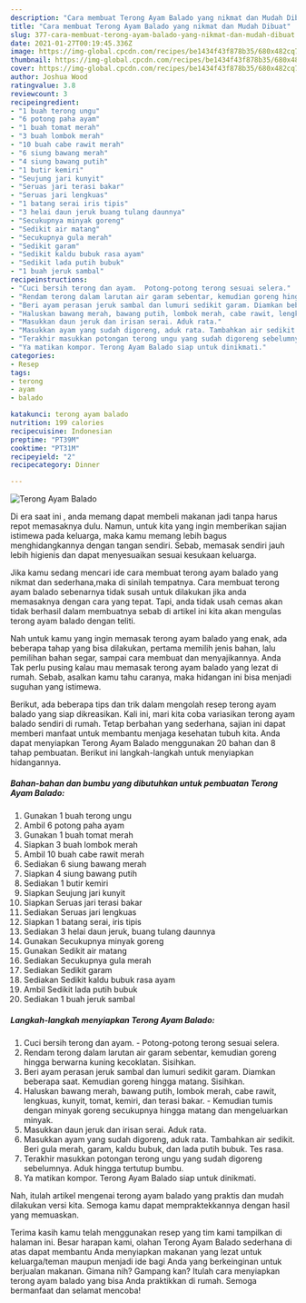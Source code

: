 ```yaml
---
description: "Cara membuat Terong Ayam Balado yang nikmat dan Mudah Dibuat"
title: "Cara membuat Terong Ayam Balado yang nikmat dan Mudah Dibuat"
slug: 377-cara-membuat-terong-ayam-balado-yang-nikmat-dan-mudah-dibuat
date: 2021-01-27T00:19:45.336Z
image: https://img-global.cpcdn.com/recipes/be1434f43f878b35/680x482cq70/terong-ayam-balado-foto-resep-utama.jpg
thumbnail: https://img-global.cpcdn.com/recipes/be1434f43f878b35/680x482cq70/terong-ayam-balado-foto-resep-utama.jpg
cover: https://img-global.cpcdn.com/recipes/be1434f43f878b35/680x482cq70/terong-ayam-balado-foto-resep-utama.jpg
author: Joshua Wood
ratingvalue: 3.8
reviewcount: 3
recipeingredient:
- "1 buah terong ungu"
- "6 potong paha ayam"
- "1 buah tomat merah"
- "3 buah lombok merah"
- "10 buah cabe rawit merah"
- "6 siung bawang merah"
- "4 siung bawang putih"
- "1 butir kemiri"
- "Seujung jari kunyit"
- "Seruas jari terasi bakar"
- "Seruas jari lengkuas"
- "1 batang serai iris tipis"
- "3 helai daun jeruk buang tulang daunnya"
- "Secukupnya minyak goreng"
- "Sedikit air matang"
- "Secukupnya gula merah"
- "Sedikit garam"
- "Sedikit kaldu bubuk rasa ayam"
- "Sedikit lada putih bubuk"
- "1 buah jeruk sambal"
recipeinstructions:
- "Cuci bersih terong dan ayam.  Potong-potong terong sesuai selera."
- "Rendam terong dalam larutan air garam sebentar, kemudian goreng hingga berwarna kuning kecoklatan. Sisihkan."
- "Beri ayam perasan jeruk sambal dan lumuri sedikit garam. Diamkan beberapa saat. Kemudian goreng hingga matang. Sisihkan."
- "Haluskan bawang merah, bawang putih, lombok merah, cabe rawit, lengkuas, kunyit, tomat, kemiri, dan terasi bakar.  Kemudian tumis dengan minyak goreng secukupnya hingga matang dan mengeluarkan minyak."
- "Masukkan daun jeruk dan irisan serai. Aduk rata."
- "Masukkan ayam yang sudah digoreng, aduk rata. Tambahkan air sedikit. Beri gula merah, garam, kaldu bubuk, dan lada putih bubuk. Tes rasa."
- "Terakhir masukkan potongan terong ungu yang sudah digoreng sebelumnya. Aduk hingga tertutup bumbu."
- "Ya matikan kompor. Terong Ayam Balado siap untuk dinikmati."
categories:
- Resep
tags:
- terong
- ayam
- balado

katakunci: terong ayam balado 
nutrition: 199 calories
recipecuisine: Indonesian
preptime: "PT39M"
cooktime: "PT31M"
recipeyield: "2"
recipecategory: Dinner

---
```



![Terong Ayam Balado](https://img-global.cpcdn.com/recipes/be1434f43f878b35/680x482cq70/terong-ayam-balado-foto-resep-utama.jpg)

Di era  saat ini , anda memang dapat membeli makanan jadi tanpa harus repot memasaknya dulu. Namun, untuk kita yang ingin memberikan sajian istimewa pada keluarga, maka kamu memang lebih bagus menghidangkannya dengan tangan sendiri. Sebab, memasak sendiri jauh lebih higienis dan dapat menyesuaikan sesuai kesukaan keluarga.

Jika kamu sedang mencari ide cara membuat terong ayam balado yang nikmat dan sederhana,maka di sinilah tempatnya. Cara membuat terong ayam balado  sebenarnya tidak susah untuk dilakukan jika anda memasaknya dengan cara yang tepat. Tapi, anda tidak usah cemas akan tidak berhasil dalam membuatnya 
sebab di artikel ini kita akan mengulas terong ayam balado dengan teliti.  



Nah untuk kamu yang ingin memasak terong ayam balado yang enak, ada beberapa tahap yang bisa dilakukan, pertama memilih jenis bahan, lalu pemilihan bahan segar, sampai cara membuat dan menyajikannya. Anda Tak perlu pusing kalau mau memasak terong ayam balado yang lezat di rumah. Sebab, asalkan kamu  tahu caranya, maka hidangan ini bisa menjadi suguhan yang istimewa.

Berikut, ada beberapa tips dan trik dalam mengolah resep terong ayam balado yang siap dikreasikan. Kali ini, mari kita coba variasikan terong ayam balado sendiri di rumah. Tetap berbahan yang sederhana, sajian ini dapat memberi manfaat untuk membantu menjaga kesehatan tubuh kita. Anda dapat menyiapkan Terong Ayam Balado menggunakan 20 bahan dan 8 tahap pembuatan. Berikut ini langkah-langkah untuk menyiapkan hidangannya.

<!--inarticleads1-->

##### Bahan-bahan dan bumbu yang dibutuhkan untuk pembuatan Terong Ayam Balado:

1. Gunakan 1 buah terong ungu
1. Ambil 6 potong paha ayam
1. Gunakan 1 buah tomat merah
1. Siapkan 3 buah lombok merah
1. Ambil 10 buah cabe rawit merah
1. Sediakan 6 siung bawang merah
1. Siapkan 4 siung bawang putih
1. Sediakan 1 butir kemiri
1. Siapkan Seujung jari kunyit
1. Siapkan Seruas jari terasi bakar
1. Sediakan Seruas jari lengkuas
1. Siapkan 1 batang serai, iris tipis
1. Sediakan 3 helai daun jeruk, buang tulang daunnya
1. Gunakan Secukupnya minyak goreng
1. Gunakan Sedikit air matang
1. Sediakan Secukupnya gula merah
1. Sediakan Sedikit garam
1. Sediakan Sedikit kaldu bubuk rasa ayam
1. Ambil Sedikit lada putih bubuk
1. Sediakan 1 buah jeruk sambal




<!--inarticleads2-->

##### Langkah-langkah menyiapkan Terong Ayam Balado:

1. Cuci bersih terong dan ayam.  - Potong-potong terong sesuai selera.
1. Rendam terong dalam larutan air garam sebentar, kemudian goreng hingga berwarna kuning kecoklatan. Sisihkan.
1. Beri ayam perasan jeruk sambal dan lumuri sedikit garam. Diamkan beberapa saat. Kemudian goreng hingga matang. Sisihkan.
1. Haluskan bawang merah, bawang putih, lombok merah, cabe rawit, lengkuas, kunyit, tomat, kemiri, dan terasi bakar.  - Kemudian tumis dengan minyak goreng secukupnya hingga matang dan mengeluarkan minyak.
1. Masukkan daun jeruk dan irisan serai. Aduk rata.
1. Masukkan ayam yang sudah digoreng, aduk rata. Tambahkan air sedikit. Beri gula merah, garam, kaldu bubuk, dan lada putih bubuk. Tes rasa.
1. Terakhir masukkan potongan terong ungu yang sudah digoreng sebelumnya. Aduk hingga tertutup bumbu.
1. Ya matikan kompor. Terong Ayam Balado siap untuk dinikmati.




Nah, itulah artikel mengenai  terong ayam balado  yang praktis dan mudah dilakukan versi kita. Semoga kamu dapat mempraktekkannya dengan hasil yang memuaskan. 

Terima kasih kamu telah menggunakan resep yang tim kami tampilkan di halaman ini. Besar harapan kami, olahan  Terong Ayam Balado sederhana di atas dapat membantu Anda menyiapkan makanan yang lezat untuk keluarga/teman maupun menjadi ide bagi Anda yang berkeinginan untuk berjualan makanan. Gimana nih? Gampang kan? Itulah cara menyiapkan terong ayam balado yang bisa Anda praktikkan di rumah. Semoga bermanfaat dan selamat mencoba!

